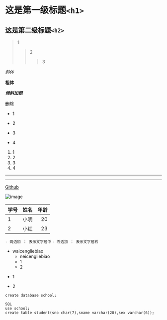 
# 这是第一级标题`<h1>`
## 这是第二级标题`<h2>`

>1
>>2
>>>3

*斜体*

**粗体**

***倾斜加粗***

~~删除~~

- 1
+ 2
- 3
+ 4

1. 1
2. 2
3. 3
4. 4

---
***


[Github](http://github.com)

![image](http://zh.mweb.im/asset/img/set-up-git.gif)


学号 | 姓名 | 年龄
-----| -----| ----:
1 | 小明 | 20
2 | 小红 | 23

`- 两边加 ： 表示文字居中`
`- 右边加 ： 表示文字居右`

- waicengliebiao
   - neicengliebiao
   + 1
   - 2
+ 1
- 2

`create database school;`

```
SQL
use school;
create table student(sno char(7),sname varchar(20),sex varchar(6));
```
